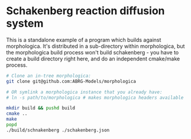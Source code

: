 # Schakenberg reaction diffusion system

This is a standalone example of a program which builds against
morphologica. It's distributed in a sub-directory within morphologica,
but the morphologica build process won't build schakenberg - you have
to create a build directory right here, and do an independent
cmake/make process.

```bash
# Clone an in-tree morphologica:
git clone git@github.com:ABRG-Models/morphologica

# OR symlink a morphologica instance that you already have:
# ln -s path/to/morphologica # makes morphologica headers available

mkdir build && pushd build
cmake ..
make
popd
./build/schnakenberg ./schakenberg.json
```
